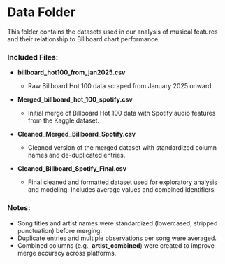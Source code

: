 # Data Folder

This folder contains the datasets used in our analysis of musical features and their relationship to Billboard chart performance.

### Included Files:

- **billboard_hot100_from_jan2025.csv**
  - Raw Billboard Hot 100 data scraped from January 2025 onward.

- **Merged_billboard_hot_100_spotify.csv**
  - Initial merge of Billboard Hot 100 data with Spotify audio features from the Kaggle dataset.

- **Cleaned_Merged_Billboard_Spotify.csv**
  - Cleaned version of the merged dataset with standardized column names and de-duplicated entries.

- **Cleaned_Billboard_Spotify_Final.csv**
  - Final cleaned and formatted dataset used for exploratory analysis and modeling. Includes average values and combined identifiers.

### Notes:
- Song titles and artist names were standardized (lowercased, stripped punctuation) before merging.
- Duplicate entries and multiple observations per song were averaged.
- Combined columns (e.g., **artist_combined**) were created to improve merge accuracy across platforms.


